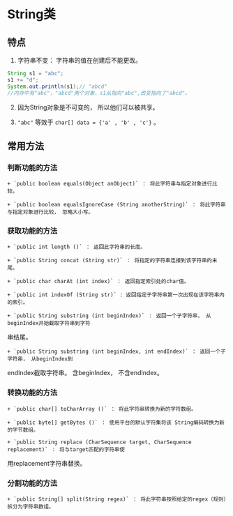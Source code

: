 # String类

## 特点

1. 字符串不变： 字符串的值在创建后不能更改。 

```java
String s1 = "abc";
s1 += "d";
System.out.println(s1);// "abcd"
//内存中有"abc"，"abcd"两个对象，s1从指向"abc",改变指向了"abcd"。

```

2. 因为String对象是不可变的， 所以他们可以被共享。 

3. ` "abc" ` 等效于 ` char[] data = {'a' , 'b' , 'c'} ` 。 

## 常用方法

### 判断功能的方法

    + `public boolean equals(Object anObject)` ： 将此字符串与指定对象进行比较。 

    + `public boolean equalsIgnoreCase (String anotherString)` ： 将此字符串与指定对象进行比较， 忽略大小写。 

### 获取功能的方法

    + `public int length ()` ： 返回此字符串的长度。 

    + `public String concat (String str)` ： 将指定的字符串连接到该字符串的末尾。 

    + `public char charAt (int index)` ： 返回指定索引处的char值。 

    + `public int indexOf (String str)` : 返回指定子字符串第一次出现在该字符串内的索引。 

    + `public String substring (int beginIndex)` ： 返回一个子字符串， 从beginIndex开始截取字符串到字符

串结尾。 

    + `public String substring (int beginIndex, int endIndex)` ： 返回一个子字符串， 从beginIndex到

endIndex截取字符串。 含beginIndex， 不含endIndex。 

### 转换功能的方法

    + `public char[] toCharArray ()` ： 将此字符串转换为新的字符数组。 

    + `public byte[] getBytes ()` ： 使用平台的默认字符集将该 String编码转换为新的字节数组。 

    + `public String replace (CharSequence target, CharSequence replacement)` ： 将与target匹配的字符串使

用replacement字符串替换。 

### 分割功能的方法

    + `public String[] split(String regex)` ： 将此字符串按照给定的regex（规则）拆分为字符串数组。 

